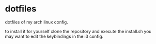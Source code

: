 # dotfiles
dotfiles of my arch linux config.

to install it for yourself clone the repository and execute the install.sh
you may want to edit the keybindings in the i3 config.
